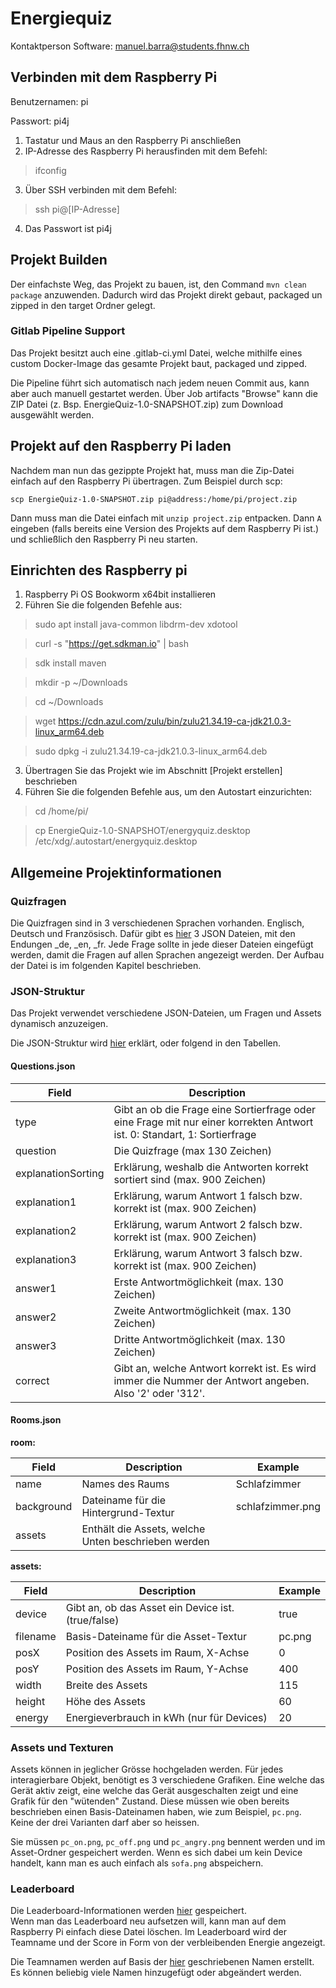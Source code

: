 # Energiequiz

Kontaktperson Software: manuel.barra@students.fhnw.ch 

## Verbinden mit dem Raspberry Pi
Benutzernamen: pi

Passwort: pi4j
1. Tastatur und Maus an den Raspberry Pi anschließen
2. IP-Adresse des Raspberry Pi herausfinden mit dem Befehl:
> ifconfig

3. Über SSH verbinden mit dem Befehl:  
>ssh pi@[IP-Adresse]
4. Das Passwort ist pi4j

## Projekt Builden

Der einfachste Weg, das Projekt zu bauen, ist, den Command `mvn clean package` anzuwenden. Dadurch wird das Projekt direkt gebaut, packaged un zipped in den target Ordner gelegt.

### Gitlab Pipeline Support
Das Projekt besitzt auch eine .gitlab-ci.yml Datei, welche mithilfe eines custom Docker-Image das gesamte Projekt baut, packaged und zipped.

Die Pipeline führt sich automatisch nach jedem neuen Commit aus, kann aber auch manuell gestartet werden.
Über Job artifacts "Browse" kann die ZIP Datei (z. Bsp. EnergieQuiz-1.0-SNAPSHOT.zip) zum Download ausgewählt werden.

## Projekt auf den Raspberry Pi laden

Nachdem man nun das gezippte Projekt hat, muss man die Zip-Datei einfach auf den Raspberry Pi übertragen. Zum Beispiel durch scp: 

`scp EnergieQuiz-1.0-SNAPSHOT.zip pi@address:/home/pi/project.zip`

Dann muss man die Datei einfach mit `unzip project.zip` entpacken. Dann `A` eingeben (falls bereits eine Version des Projekts auf dem Raspberry Pi ist.) und schließlich den Raspberry Pi neu starten.

## Einrichten des Raspberry pi

1. Raspberry Pi OS Bookworm x64bit installieren
2. Führen Sie die folgenden Befehle aus:
> sudo apt install java-common libdrm-dev xdotool

> curl -s "https://get.sdkman.io" | bash

> sdk install maven

> mkdir -p ~/Downloads

> cd ~/Downloads

> wget https://cdn.azul.com/zulu/bin/zulu21.34.19-ca-jdk21.0.3-linux_arm64.deb

> sudo dpkg -i zulu21.34.19-ca-jdk21.0.3-linux_arm64.deb

3. Übertragen Sie das Projekt wie im Abschnitt [Projekt erstellen] beschrieben
4. Führen Sie die folgenden Befehle aus, um den Autostart einzurichten:
> cd /home/pi/

>cp EnergieQuiz-1.0-SNAPSHOT/energyquiz.desktop /etc/xdg/.autostart/energyquiz.desktop

## Allgemeine Projektinformationen

### Quizfragen

Die Quizfragen sind in 3 verschiedenen Sprachen vorhanden. Englisch, Deutsch und Französisch. Dafür gibt es [hier](https://gitlab.fhnw.ch/ip12-23vt/energiequiz/energiequiz/-/tree/main/src/main/resources/json?ref_type=heads) 3 JSON Dateien, mit den Endungen _de, _en, _fr. Jede Frage sollte in jede dieser Dateien eingefügt werden, damit die Fragen auf allen Sprachen angezeigt werden. Der Aufbau der Datei is im folgenden Kapitel beschrieben.

### JSON-Struktur

Das Projekt verwendet verschiedene JSON-Dateien, um Fragen und Assets dynamisch anzuzeigen.

Die JSON-Struktur wird [hier](https://gitlab.fhnw.ch/ip12-23vt/energiequiz/energiequiz/-/blob/main/src/main/resources/json/JsonGuide.txt?ref_type=heads) erklärt, oder folgend in den Tabellen.

#### Questions.json
| Field               | Description                                                                                                                                                  |
|---------------------|--------------------------------------------------------------------------------------------------------------------------------------------------------------|
| type                | Gibt an ob die Frage eine Sortierfrage oder eine Frage mit nur einer korrekten Antwort ist. 0: Standart, 1: Sortierfrage                                      |
| question            | Die Quizfrage (max 130 Zeichen)                                                                                                                             |
| explanationSorting | Erklärung, weshalb die Antworten korrekt sortiert sind (max. 900 Zeichen)                                                                                                      |
| explanation1        | Erklärung, warum Antwort 1 falsch bzw. korrekt ist (max. 900 Zeichen)                                                                                       |
| explanation2        | Erklärung, warum Antwort 2 falsch bzw. korrekt ist (max. 900 Zeichen)                                                                                       |
| explanation3        | Erklärung, warum Antwort 3 falsch bzw. korrekt ist (max. 900 Zeichen)                                                                                       |
| answer1             | Erste Antwortmöglichkeit (max. 130 Zeichen)                                                                                                                 |
| answer2             | Zweite Antwortmöglichkeit (max. 130 Zeichen)                                                                                                                |
| answer3             | Dritte Antwortmöglichkeit (max. 130 Zeichen)                                                                                                                |
| correct             | Gibt an, welche Antwort korrekt ist. Es wird immer die Nummer der Antwort angeben. Also '2' oder '312'.                                                                                                                          |

#### Rooms.json
 
**room:**

| Field      | Description                                                                      | Example |
|------------|----------------------------------------------------------------------------------|---------|
| name       | Names des Raums                                                                  | Schlafzimmer |
| background | Dateiname für die Hintergrund-Textur                                             | schlafzimmer.png |
| assets     | Enthält die Assets, welche Unten beschrieben werden                              | |

**assets:**

| Field    | Description                                            | Example |
|----------|--------------------------------------------------------|---------|
| device   | Gibt an, ob das Asset ein Device ist. (true/false)     | true    |
| filename | Basis-Dateiname für die Asset-Textur                   | pc.png  |
| posX     | Position des Assets im Raum, X-Achse                   | 0       |
| posY     | Position des Assets im Raum, Y-Achse                   | 400     |
| width    | Breite des Assets                                      | 115     |
| height   | Höhe des Assets                                        | 60      |
| energy   | Energieverbrauch in kWh (nur für Devices)              | 20      |


### Assets und Texturen

Assets können in jeglicher Grösse hochgeladen werden. Für jedes interagierbare Objekt, benötigt es 3 verschiedene Grafiken. Eine welche das Gerät aktiv zeigt, eine welche das Gerät ausgeschalten zeigt und eine Grafik für den "wütenden" Zustand. Diese müssen wie oben bereits beschrieben einen Basis-Dateinamen haben, wie zum Beispiel, `pc.png`. Keine der drei Varianten darf aber so heissen.

Sie müssen `pc_on.png`, `pc_off.png` und `pc_angry.png` bennent werden und im Asset-Ordner gespeichert werden. Wenn es sich dabei um kein Device handelt, kann man es auch einfach als `sofa.png` abspeichern.


### Leaderboard

Die Leaderboard-Informationen werden [hier](https://gitlab.fhnw.ch/ip12-23vt/energiequiz/energiequiz/-/blob/main/src/main/resources/csv/score.csv?ref_type=heads) gespeichert.  
Wenn man das Leaderboard neu aufsetzen will, kann man auf dem Raspberry Pi einfach diese Datei löschen. Im Leaderboard wird der Teamname und der Score in Form von der verbleibenden Energie angezeigt.

Die Teamnamen werden auf Basis der [hier](https://gitlab.fhnw.ch/ip12-23vt/energiequiz/energiequiz/-/blob/main/src/main/resources/csv/names.csv?ref_type=heads) geschriebenen Namen erstellt. Es können beliebig viele Namen hinzugefügt oder abgeändert werden.

